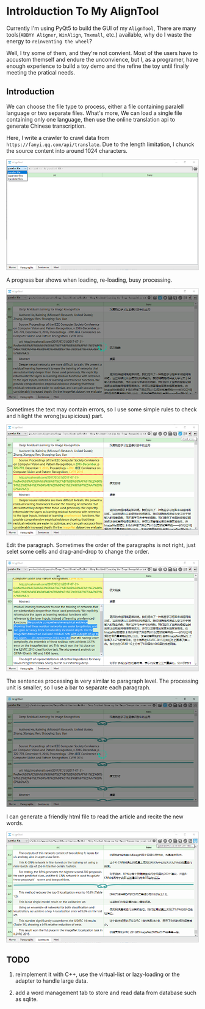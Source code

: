 # Introlduction To My AlignTool

Currently I'm using PyQt5 to build the GUI of my `AlignTool`, There are many tools(`ABBYY Aligner`, `WinAlign`, `Tmxmall`, etc.) available, why do I waste the energy to `reinventing the wheel`?

Well, I try some of them, and they're not convient. Most of the users have to accustom themself and endure the unconvience, but I, as a programer, have enough experience to build a toy demo and the refine the toy until finally meeting the pratical needs.

## Introduction

We can choose the file type to process, either a file containing paralell language or two separate files. What's more, We can load a single file containing only one language, then use the online translation api to generate Chinese transcription.

Here, I write a crawler to crawl data from `https://fanyi.qq.com/api/translate`. Due to the length limitation, I chunck the source content into around 1024 characters.

![paragraph](01.png)

A progress bar shows when loading, re-loading, busy processing.

![paragraph](02.png)

Sometimes the text may contain errors, so I use some simple rules to check and hilight the wrong(suspicious) part.

![paragraph](03.png)

Edit the paragraph. Sometimes the order of the paragraphs is not right, just selet some cells and drag-and-drop to change the order. 

![paragraph](04.png)

The sentences processing is very similar to paragraph level. The processing unit is smaller, so I use a bar to separate each paragraph.

![sentence](05.png)

I can generate a friendly html file to read the article and recite the new words.

![sentence](06.png)

## TODO

1. reimplement it with C++, use the virtual-list or lazy-loading or the adapter to handle large data.

2. add a word management tab to store and read data from database such as sqlite.

